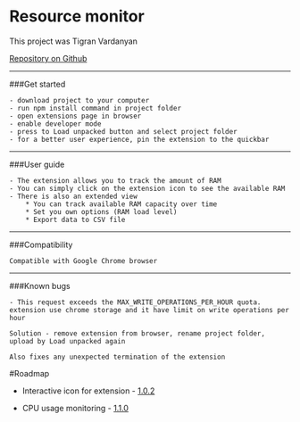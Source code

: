 # Resource monitor

This project was Tigran Vardanyan

[Repository on Github](https://github.com/TigranVardanyan/Resource-Monitor)

---
###Get started
```
- download project to your computer
- run npm install command in project folder
- open extensions page in browser
- enable developer mode
- press to Load unpacked button and select project folder
- for a better user experience, pin the extension to the quickbar
```
---
###User guide
```
- The extension allows you to track the amount of RAM
- You can simply click on the extension icon to see the available RAM
- There is also an extended view
    * You can track available RAM capacity over time
    * Set you own options (RAM load level)
    * Export data to CSV file
```
---
###Compatibility
```
Compatible with Google Chrome browser
```
---
###Known bugs
```
- This request exceeds the MAX_WRITE_OPERATIONS_PER_HOUR quota.
extension use chrome storage and it have limit on write operations per hour

Solution - remove extension from browser, rename project folder, upload by Load unpacked again

Also fixes any unexpected termination of the extension
```
#Roadmap

* Interactive icon for extension - [1.0.2](https://github.com/TigranVardanyan/Resource-Monitor/issues/2)

* CPU usage monitoring  - [1.1.0](https://github.com/TigranVardanyan/Resource-Monitor/issues/1)